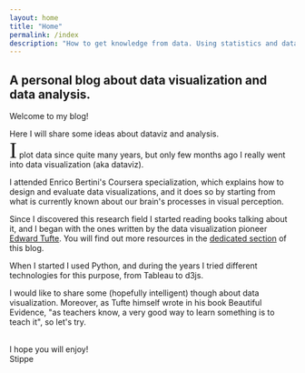 ```yaml
---
layout: home
title: "Home"
permalink: /index
description: "How to get knowledge from data. Using statistics and data visualization to get out most out from our data."
---
```


## A personal blog about data visualization and data analysis.

<div class="emphbox">
Welcome to my blog!


<!--
Here I will collect and discuss some ideas that allowed me to improve my data
analysis, from Bayesian statistics (of course by using PyMC) to dataviz.
-->
Here I will share some ideas about dataviz and analysis.

</div>
<span style="font-family:Zapfino;font-size:280%;line-height:36%">I</span> plot data since quite many years, but only few months ago I really went into
data visualization (aka dataviz).

I attended Enrico Bertini's Coursera specialization, which explains how to design and evaluate data visualizations,
and it does so by starting from what is currently known about our brain's processes in visual perception.

Since I discovered this research field I started reading books talking about it,
and I began with the ones written by the data visualization pioneer [Edward Tufte](https://it.wikipedia.org/wiki/Edward_Tufte).
You will find out more resources in the [dedicated section](/links) of this blog.

When I started I used Python, and during the years I tried different technologies for this purpose, from Tableau to d3js.

I would like to share some (hopefully intelligent) though about data visualization.
Moreover, as Tufte himself wrote in his book Beautiful Evidence, "as teachers know, a very good way to learn something is to teach it", so let's try.

<br>
I hope you will enjoy!

  <div id='autograph'>
          Stippe

  </div>

